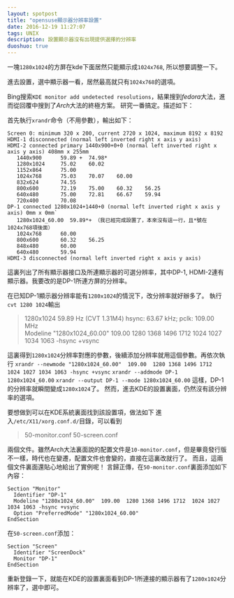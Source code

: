 ```yaml
---
layout: spotpost
title: "opensuse顯示器分辨率設置"
date: 2016-12-19 11:27:07
tags: UNIX
description: 設置顯示器沒有出現提供選擇的分辨率
duoshuo: true
---
```


一塊`1280x1024`的方屏在kde下面居然只能顯示成`1024x768`, 所以想要調整一下。

進去設置，選中顯示器一看，居然最高就只有`1024x768`的選項。

Bing搜索`KDE monitor add undetected resolutions`，結果搜到*fedora*大法，進而從回覆中搜到了*Arch*大法的終極方案。
研究一番搞定。描述如下：

首先執行`xrandr`命令（不用參數），輸出如下：

```
Screen 0: minimum 320 x 200, current 2720 x 1024, maximum 8192 x 8192
HDMI-1 disconnected (normal left inverted right x axis y axis)
HDMI-2 connected primary 1440x900+0+0 (normal left inverted right x axis y axis) 408mm x 255mm
   1440x900      59.89 +  74.98* 
   1280x1024     75.02    60.02  
   1152x864      75.00  
   1024x768      75.03    70.07    60.00  
   832x624       74.55  
   800x600       72.19    75.00    60.32    56.25  
   640x480       75.00    72.81    66.67    59.94  
   720x400       70.08  
DP-1 connected 1280x1024+1440+0 (normal left inverted right x axis y axis) 0mm x 0mm`
   1280x1024_60.00  59.89*+ （我已經完成設置了，本來沒有這一行，且*號在1024x768項後面）
   1024x768      60.00
   800x600       60.32    56.25  
   848x480       60.00  
   640x480       59.94  
HDMI-3 disconnected (normal left inverted right x axis y axis)
```

這裏列出了所有顯示器接口及所連顯示器的可選分辨率，其中DP-1, HDMI-2連有顯示器。我要改的是DP-1所連方屏的分辨率。

在已知DP-1顯示器分辨率能有`1280x1024`的情況下，改分辨率就好辦多了。
執行`cvt 1280 1024`輸出

> 1280x1024 59.89 Hz (CVT 1.31M4) hsync: 63.67 kHz; pclk: 109.00 MHz                                                                       
Modeline "1280x1024_60.00"  109.00  1280 1368 1496 1712  1024 1027 1034 1063 -hsync +vsync

這裏得到`1280x1024`分辨率對應的參數，後續添加分辨率就用這個參數。再依次執行
 `xrandr --newmode "1280x1024_60.00"  109.00  1280 1368 1496 1712  1024 1027 1034 1063 -hsync +vsync`
 `xrandr --addmode DP-1 1280x1024_60.00`
 `xrandr --output DP-1 --mode 1280x1024_60.00`
這樣，DP-1的分辨率就瞬間變成`1280x1024`了。
然而，進去KDE的設置裏面，仍然沒有該分辨率的選項。

要想做到可以在KDE系統裏面找到該設置項，做法如下
進入`/etc/X11/xorg.conf.d/`目錄，可以看到

> 50-monitor.conf
50-screen.conf

兩個文件。雖然Arch大法裏面說的配置文件是`10-monitor.conf`，但是畢竟發行版不一樣，時代也在變遷，配置文件也會變的，直接在這裏改就行了。
而且，這兩個文件裏面還貼心地給出了實例呢！
言歸正傳，在`50-monitor.conf`裏面添加如下內容：
```
Section "Monitor"
  Identifier "DP-1"
  Modeline "1280x1024_60.00"  109.00  1280 1368 1496 1712  1024 1027 1034 1063 -hsync +vsync
  Option "PreferredMode" "1280x1024_60.00"
EndSection
```

在`50-screen.conf`添加：
```
Section "Screen"
  Identifier "ScreenDock"
  Monitor "DP-1"
EndSection
```

重新登錄一下，就能在KDE的設置裏面看到DP-1所連接的顯示器有了`1280x1024`分辨率了，選中即可。

